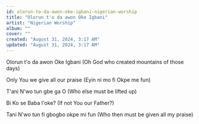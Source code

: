 ```yaml
---
id: olorun-to-da-awon-oke-igbani-nigerian-worship
title: "Olorun t'o da awon Oke Igbani"
artist: "Nigerian Worship"
album: ""
cover: ""
created: "August 31, 2024, 3:17 AM"
updated: "August 31, 2024, 3:17 AM"
---
```



Olorun t'o da awon Oke Igbani
(Oh God who created mountains of those days)

Only You we give all our praise
(Eyin ni mo fi Okpe me fun)

T'ani N'wo tun gbe ga O
(Who else must be lifted up)

Bi Ko se Baba l'oke?
(If not You our Father?)

Tani N'wo tun fi gbogbo okpe mi fun
(Who then must be given all my praise)